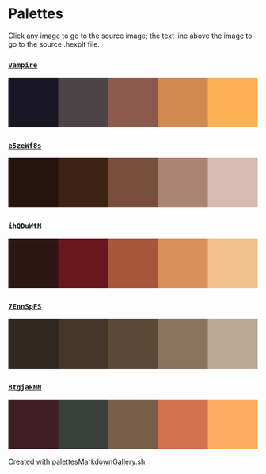 # Palettes

Click any image to go to the source image; the text line above the image to go to the source .hexplt file.

### [`Vampire`](Vampire.hexplt)

[ ![Vampire.png](Vampire.png) ](Vampire.png)

### [`e5zeWf8s`](e5zeWf8s.hexplt)

[ ![e5zeWf8s.png](e5zeWf8s.png) ](e5zeWf8s.png)

### [`ihQDuWtM`](ihQDuWtM.hexplt)

[ ![ihQDuWtM.png](ihQDuWtM.png) ](ihQDuWtM.png)

### [`7EnnSpFS`](7EnnSpFS.hexplt)

[ ![7EnnSpFS.png](7EnnSpFS.png) ](7EnnSpFS.png)

### [`8tgjaRNN`](8tgjaRNN.hexplt)

[ ![8tgjaRNN.png](8tgjaRNN.png) ](8tgjaRNN.png)

Created with [palettesMarkdownGallery.sh](https://github.com/earthbound19/_ebDev/blob/master/scripts/palettesMarkdownGallery.sh).